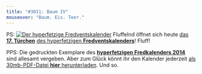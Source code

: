 ```yaml
---
title: "#3011: Baum IV"
mouseover: "Baum. Eis. Teer."
---
```


PS:
<a href="http://www.fonflatter.de/der-fetzige-fredventskalender-2013"><img title="Der hyperfetzige Fredventskalender" src="http://www.fonflatter.de/adv12/fredventskalender_banner.png"></a>
Fluffelnd öffnet sich heute <a href="http://www.fonflatter.de/2013/12/17/das-17-tuerchen" title="Das 17. Türchen">das <strong>17. Türchen</strong></a> <a href="http://www.fonflatter.de/der-fetzige-fredventskalender-2013" title="Der hyperfetzige Fredventskalender 2013">des hyperfetzigen <strong>Fredventskalenders</strong></a>!
Fluff!

PPS:
Die gedruckten Exemplare des <a href="http://www.fonflatter.de/dateien/kalender_fonflatter_2014.pdf" title="Der hyperfetzige Fredkalender 2014" target="_blank"><strong>hyperfetzigen Fredkalenders 2014</strong></a> sind allesamt vergeben. Aber zum Glück könnt ihr den Kalender jederzeit <a href="http://www.fonflatter.de/dateien/kalender_fonflatter_2014.pdf" title="Der hyperfetzige Fredkalender 2014" target="_blank">als 30mb-PDF-Datei <strong>hier</strong> herunterladen</a>. 
Und so.
